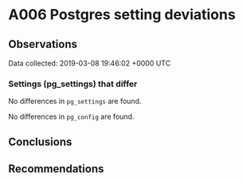 # A006 Postgres setting deviations #

## Observations ##
Data collected: 2019-03-08 19:46:02 +0000 UTC  

### Settings (pg_settings) that differ ###

No differences in `pg_settings` are found.


No differences in `pg_config` are found.



## Conclusions ##


## Recommendations ##

